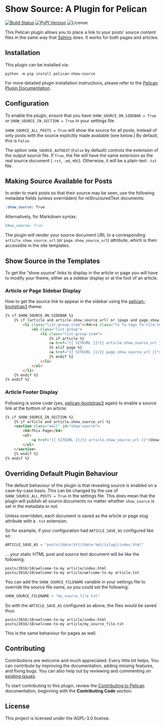Show Source: A Plugin for Pelican
=================================

[![Build Status](https://img.shields.io/github/workflow/status/pelican-plugins/show-source/build)](https://github.com/pelican-plugins/show-source/actions)
[![PyPI Version](https://img.shields.io/pypi/v/pelican-show-source)](https://pypi.org/project/pelican-show-source/)
![License](https://img.shields.io/pypi/l/pelican-show-source?color=blue)

This Pelican plugin allows you to place a link to your posts’ source content files in the same way that [Sphinx][] does. It works for both pages and articles.

Installation
------------

This plugin can be installed via:

    python -m pip install pelican-show-source

For more detailed plugin installation instructions, please refer to the [Pelican Plugin Documentation][].

Configuration
-------------

To enable the plugin, ensure that you have `SHOW_SOURCE_ON_SIDEBAR = True` or `SHOW_SOURCE_IN_SECTION = True` in your settings file.

`SHOW_SOURCE_ALL_POSTS = True` will show the source for all posts, instead of only posts with the source explicitly made available (see below.) By default, this is `False`.

The option `SHOW_SOURCE_AUTOEXT` (`False` by default) controls the extension of the output source file. If `True`, the file will have the same extension as the real source document (`.rst`, `.md`, etc). Otherwise, it will be a plain-text `.txt` file. 

Making Source Available for Posts
---------------------------------

In order to mark posts so that their source may be seen, use the following metadata fields (unless overridden) for reStructuredText documents:

```rst
:show_source: True
```

Alternatively, for Markdown syntax:

```markdown
Show_source: True
```

The plugin will render your source document URL to a corresponding `article.show_source_url` (or `page.show_source_url`) attribute, which is then accessible in the site templates.

Show Source in the Templates
----------------------------

To get the “show source“ links to display in the article or page you will have to modify your theme, either as a sidebar display or at the foot of an article.

### Article or Page Sidebar Display

How to get the source link to appear in the sidebar using the [pelican-bootstrap3][] theme:

```html
{% if SHOW_SOURCE_ON_SIDEBAR %}
    {% if (article and article.show_source_url) or (page and page.show_source_url) %}
        <li class="list-group-item"><h4><i class="fa fa-tags fa-file-text"></i><span class="icon-label">This Page</span></h4>
            <ul class="list-group">
                <li class="list-group-item">
                    {% if article %}
                    <a href="{{ SITEURL }}/{{ article.show_source_url }}">Show source</a>
                    {% elif page %}
                    <a href="{{ SITEURL }}/{{ page.show_source_url }}">Show source</a>
                    {% endif %}
                </li>
            </ul>
        </li>
    {% endif %}
{% endif %}
```

### Article Footer Display

Following is some code (yes, [pelican-bootstrap3][] again) to enable a source link at the bottom of an article:

```html
{% if SHOW_SOURCE_IN_SECTION %}
    {% if article and article.show_source_url %}
    <section class="well" id="show-source">
        <h4>This Page</h4>
        <ul>
            <a href="{{ SITEURL }}/{{ article.show_source_url }}">Show source</a>
        </ul>
    </section>
    {% endif %}
{% endif %}
```

Overriding Default Plugin Behaviour
-----------------------------------

The default behaviour of the plugin is that revealing source is enabled on a case-by-case basis. This can be changed by the use of `SHOW_SOURCE_ALL_POSTS = True` in the settings file. This does mean that the plugin will publish all source documents no matter whether `show_source` is set in the metadata or not.

Unless overridden, each document is saved as the article or page slug attribute with a `.txt` extension.

So for example, if your configuration had `ARTICLE_SAVE_AS` configured like so:

```python
ARTICLE_SAVE_AS = "posts/{date:%Y}/{date:%m}/{slug}/index.html"
```

… your static HTML post and source text document will be like the following:

```text
posts/2016/10/welcome-to-my article/index.html
posts/2016/10/welcome-to-my article/welcome-to-my article.txt
```

You can add the `SHOW_SOURCE_FILENAME` variable in your settings file to override the source file name, so you could set the following:

```python
SHOW_SOURCE_FILENAME = "my_source_file.txt"
```

So with the `ARTICLE_SAVE_AS` configured as above, the files would be saved
thus:

```text
posts/2016/10/welcome-to-my article/index.html
posts/2016/10/welcome-to-my article/my_source_file.txt
```

This is the same behaviour for pages as well.

Contributing
------------

Contributions are welcome and much appreciated. Every little bit helps. You can contribute by improving the documentation, adding missing features, and fixing bugs. You can also help out by reviewing and commenting on [existing issues][].

To start contributing to this plugin, review the [Contributing to Pelican][] documentation, beginning with the **Contributing Code** section.

[existing issues]: https://github.com/pelican-plugins/show-source/issues
[Contributing to Pelican]: https://docs.getpelican.com/en/latest/contribute.html

License
-------

This project is licensed under the AGPL-3.0 license.


[Pelican Plugin Documentation]: https://docs.getpelican.com/en/latest/plugins.html
[Sphinx]: https://www.sphinx-doc.org/
[pelican-bootstrap3]: https://github.com/getpelican/pelican-themes/tree/master/pelican-bootstrap3
